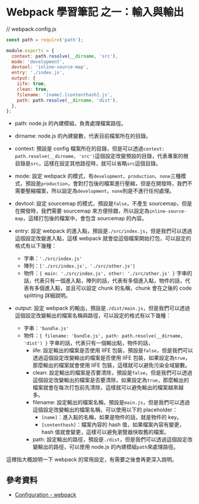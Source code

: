 # Webpack 學習筆記 之一：輸入與輸出

// webpack.config.js

```js
const path = require('path');

module.exports = {
  context: path.resolve(__dirname, 'src'),
  mode: 'development',
  devtool: 'inline-source-map',
  entry: './index.js',
  output: {
    iife: true,
    clean: true,
    filename: '[name].[contenthash].js',
    path: path.resolve(__dirname, 'dist'),
  },
};
```

- path: node.js 的內建模組，負責處理檔案路徑。
- dirname: node.js 的內建變數，代表目前檔案所在的目錄。
- context:
  預設是 config 檔案所在的目錄，但是可以透過`context: path.resolve(__dirname, 'src')`這個設定改變預設的目錄，代表專案的根目錄是`src`，這樣在設定其他路徑時，就可以省略`src`這個目錄。

- mode: 設定 webpack 的模式，有`development`、`production`、`none`三種模式，預設是`production`，會對打包後的檔案進行壓縮，但是在開發時，我們不需要壓縮檔案，所以設定為`development`，`none`則是不進行任何處理。
- devtool: 設定 sourcemap 的模式，預設是`false`，不產生 sourcemap，但是在開發時，我們需要 sourcemap 來方便除錯，所以設定為`inline-source-map`，這樣打包後的檔案中，會包含 sourcemap 的內容。
- entry: 設定 webpack 的進入點，預設是`./src/index.js`，但是我們可以透過這個設定改變進入點，這樣 webpack 就會從這個檔案開始打包，可以設定的格式有以下幾種：
  - 字串：`'./src/index.js'`
  - 陣列：`['./src/index.js', './src/other.js']`
  - 物件：`{ main: './src/index.js', other: './src/other.js' }`
    字串的話，代表只有一個進入點，陣列的話，代表有多個進入點，物件的話，代表有多個進入點，並且可以設定 chunk 的名稱，chunk 會在之後的 code splitting 詳細說明。
- output: 設定 webpack 的輸出，預設是`./dist/main.js`，但是我們可以透過這個設定改變輸出的檔案名稱與路徑，可以設定的格式有以下幾種：
  - 字串：`'bundle.js'`
  - 物件：`{ filename: 'bundle.js', path: path.resolve(__dirname, 'dist') }`
    字串的話，代表只有一個輸出點，物件的話，
    - iife: 設定輸出的檔案是否使用 IIFE 包裝，預設是`false`，但是我們可以透過這個設定改變輸出的檔案是否使用 IIFE 包裝，如果設定為`true`，那麼輸出的檔案就會使用 IIFE 包裝，這樣就可以避免污染全域變數。
    - clean: 設定輸出的檔案是否要清除，預設是`false`，但是我們可以透過這個設定改變輸出的檔案是否要清除，如果設定為`true`，那麼輸出的檔案就會在每次打包前先清除，這樣就可以避免輸出的檔案越來越多。
    - filename: 設定輸出的檔案名稱，預設是`main.js`，但是我們可以透過這個設定改變輸出的檔案名稱，可以使用以下的 placeholder：
      - `[name]`：進入點的名稱，如果是物件的話，就是物件的 key。
      - `[contenthash]`：檔案內容的 hash 值，如果檔案內容有變更，hash 值就會變更，這樣可以避免瀏覽器快取舊的檔案。
    - path: 設定輸出的路徑，預設是`./dist`，但是我們可以透過這個設定改變輸出的路徑，可以使用 node.js 的內建模組`path`來處理路徑。

這裡指大概說明一下 webpack 的常用設定，有需要之後會再更深入說明。

## 參考資料

- [Configuration - webpack](https://webpack.js.org/configuration/)